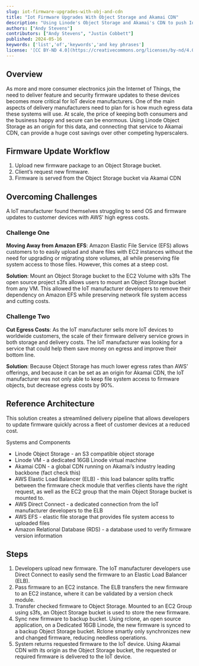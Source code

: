 ```yaml
---
slug: iot-firmware-upgrades-with-obj-and-cdn
title: "Iot Firmware Upgrades With Object Storage and Akamai CDN"
description: "Using Linode's Object Storage and Akamai's CDN to push IoT device firmware upgrades."
authors: ["Andy Stevens"]
contributors: ["Andy Stevens", "Justin Cobbett"]
published: 2024-05-16
keywords: ['list','of','keywords','and key phrases']
license: '[CC BY-ND 4.0](https://creativecommons.org/licenses/by-nd/4.0)'
---
```


## Overview
As more and more consumer electronics join the Internet of Things, the need to deliver feature and security firmware updates to these devices becomes more critical for IoT device manufacturers. One of the main aspects of delivery manufacturers need to plan for is how much egress data these systems will use. At scale, the price of keeping both consumers and the business happy and secure can be enormous. Using Linode Object Storage as an origin for this data, and connecting that service to Akamai CDN, can provide a huge cost savings over other competing hyperscalers.

## Firmware Update Workflow
1.  Upload new firmware package to an Object Storage bucket.
1.  Client’s request new firmware.
1.  Firmware is served from the Object Storage bucket via Akamai CDN

## Overcoming Challenges
A IoT manufacturer found themselves struggling to send OS and firmware updates to customer devices with AWS’ high egress costs.

### Challenge One

**Moving Away from Amazon EFS**: Amazon Elastic File Service (EFS) allows customers to to easily upload and share files with EC2 instances without the need for upgrading or migrating store volumes, all while preserving file system access to those files. However, this comes at a steep cost.

**Solution**: Mount an Object Storage bucket to the EC2 Volume with s3fs
The open source project s3fs allows users to mount an Object Storage bucket from any VM. This allowed the IoT manufacturer developers to remove their dependency on Amazon EFS while preserving network file system access and cutting costs.

### Challenge Two

**Cut Egress Costs**: As the IoT manufacturer sells more IoT devices to worldwide customers, the scale of their firmware delivery service grows in both storage and delivery costs. The IoT manufacturer was looking for a service that could help them save money on egress and improve their bottom line.

**Solution**: Because Object Storage has much lower egress rates than AWS’ offerings, and because it can be set as an origin for Akamai CDN, the IoT manufacturer was not only able to keep file system access to firmware objects, but decrease egress costs by 90%.

## Reference Architecture
This solution creates a streamlined delivery pipeline that allows developers to update firmware quickly across a fleet of customer devices at a reduced cost.

Systems and Components
- Linode Object Storage - an S3 compatible object storage
- Linode VM - a dedicated 16GB Linode virtual machine
- Akamai CDN - a global CDN running on Akamai’s industry leading backbone (fact check this)
- AWS Elastic Load Balancer (ELB) - this load balancer splits traffic between the firmware check module that verifies clients have the right request, as well as the EC2 group that the main Object Storage bucket is mounted to.
- AWS Direct Connect - a dedicated connection from the IoT manufacturer developers to the ELB
- AWS EFS - elastic file storage that provides file system access to uploaded files
- Amazon Relational Database (RDS) - a database used to verify firmware version information

## Steps

1.  Developers upload new firmware. The IoT manufacturer developers use Direct Connect to easily send the firmware to an Elastic Load Balancer (ELB).
1.  Pass firmware to an EC2 instance. The ELB transfers the new firmware to an EC2 instance, where it can be validated by a version check module.
1.  Transfer checked firmware to Object Storage. Mounted to an EC2 Group using s3fs, an Object Storage bucket is used to store the new firmware.
1.  Sync new firmware to backup bucket. Using rclone, an open source application, on a Dedicated 16GB Linode, the new firmware is synced to a backup Object Storage bucket. Rclone smartly only synchronizes new and changed firmware, reducing needless operations.
1.  System returns requested firmware to the IoT device. Using Akamai CDN with its origin as the  Object Storage bucket, the requested or required firmware is delivered to the IoT device.

